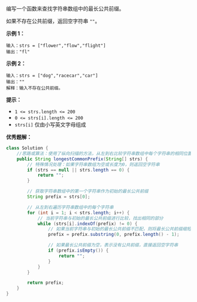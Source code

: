 编写一个函数来查找字符串数组中的最长公共前缀。

如果不存在公共前缀，返回空字符串 `""`。

**示例 1：**

```
输入：strs = ["flower","flow","flight"]
输出："fl"

```

**示例 2：**

```
输入：strs = ["dog","racecar","car"]
输出：""
解释：输入不存在公共前缀。
```

**提示：**

- `1 <= strs.length <= 200`
- `0 <= strs[i].length <= 200`
- `strs[i]` 仅由小写英文字母组成

**优秀题解：**

```java
class Solution {
	//思路或算法：使用了纵向扫描的方法，从左到右比较字符串数组中每个字符串的相同位置的字符，找出最长的公共前缀。
	public String longestCommonPrefix(String[] strs) {
		// 特殊情况处理：如果字符串数组为空或长度为0，则返回空字符串
		if (strs == null || strs.length == 0) {
			return "";
		}

		// 获取字符串数组中的第一个字符串作为初始的最长公共前缀
		String prefix = strs[0];

		// 从左到右遍历字符串数组中的每个字符串
		for (int i = 1; i < strs.length; i++) {
			// 当前字符串与初始的最长公共前缀进行比较，找出相同的部分
			while (strs[i].indexOf(prefix) != 0) {
				// 如果当前字符串与初始的最长公共前缀不匹配，则将最长公共前缀缩短一位，继续比较
				prefix = prefix.substring(0, prefix.length() - 1);

				// 如果最长公共前缀为空，表示没有公共前缀，直接返回空字符串
				if (prefix.isEmpty()) {
					return "";
				}
			}
		}

		return prefix;
	}
}
```